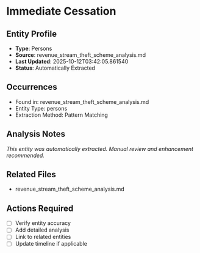 # Immediate Cessation

## Entity Profile
- **Type**: Persons
- **Source**: revenue_stream_theft_scheme_analysis.md
- **Last Updated**: 2025-10-12T03:42:05.861540
- **Status**: Automatically Extracted

## Occurrences
- Found in: revenue_stream_theft_scheme_analysis.md
- Entity Type: persons
- Extraction Method: Pattern Matching

## Analysis Notes
*This entity was automatically extracted. Manual review and enhancement recommended.*

## Related Files
- revenue_stream_theft_scheme_analysis.md

## Actions Required
- [ ] Verify entity accuracy
- [ ] Add detailed analysis
- [ ] Link to related entities
- [ ] Update timeline if applicable
